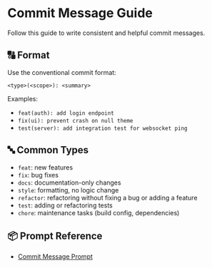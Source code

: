 # Commit Message Guide

Follow this guide to write consistent and helpful commit messages.

## 🔠 Format

Use the conventional commit format:

```
<type>(<scope>): <summary>
```

Examples:
- `feat(auth): add login endpoint`
- `fix(ui): prevent crash on null theme`
- `test(server): add integration test for websocket ping`

## 🔤 Common Types
- `feat`: new features
- `fix`: bug fixes
- `docs`: documentation-only changes
- `style`: formatting, no logic change
- `refactor`: refactoring without fixing a bug or adding a feature
- `test`: adding or refactoring tests
- `chore`: maintenance tasks (build config, dependencies)

## 📦 Prompt Reference
- [Commit Message Prompt](../prompts/copilot/commit-message.prompt.md)
